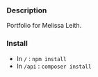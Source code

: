 ### Description
Portfolio for Melissa Leith.

### Install
- In `/` : `npm install`
- In `/api` : `composer install`